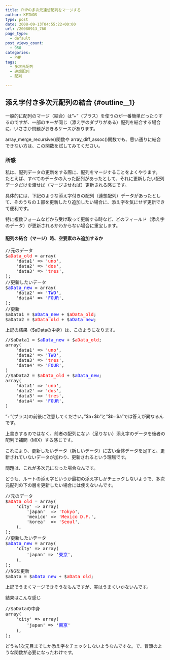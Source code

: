 ```yaml
---
title: PHPの多次元連想配列をマージする
author: KEINOS
type: post
date: 2008-09-13T04:55:22+00:00
url: /20080913_760
page_type:
  - default
post_views_count:
  - 950
categories:
  - PHP
tags:
  - 多次元配列
  - 連想配列
  - 配列

---
```

## 添え字付き多次元配列の結合 {#outline__1}

<div class="section">
  <p>
    一般的に配列のマージ（結合）は&#8221;+&#8221;（プラス）を使うのが一番簡単だったりするのですが、一部のキーが同じ（添え字のダブりがある）配列を結合する場合に、いささか問題がおきるケースがあります。
  </p>
  
  <p>
    array_merge_recursive()関数や array_diff_assoc()関数でも、思い通りに結合できない方は、この関数を試してみてください。<br />
  </p>
  
  <h3 id="outline__1_1">
    所感
  </h3>
  
  <p>
    私は、配列データの更新をする際に、配列をマージすることをよくやります。<br /> たとえば、すべてのデータの入った配列があったとして、それに更新したい配列データだけを渡せば（マージさせれば）更新される感じです。
  </p>
  
  <p>
    具体的には、下記のような添え字付きの配列（連想配列）データがあったとして、そのうちの１部を更新したり追加したい場合に、添え字を気にせず更新できて便利です。
  </p>
  
  <p>
    特に複数フォームなどから受け取って更新する時など、どのフィールド（添え字のデータ）が更新されるかわからない場合に重宝します。
  </p>
  
  <h4 id="outline__1_1_1">
    配列の結合（マージ）時、空要素のみ追加するか
  </h4>
  
  <pre>//元のデータ
$<span class="deco" style="color: #ff0000;">aData_old</span> = array(
    'data1' =&gt; '<span class="deco" style="color: #ff0000;">uno</span>',
    'data2' =&gt; '<span class="deco" style="color: #ff0000;">dos</span>',
    'data3' =&gt; '<span class="deco" style="color: #ff0000;">tres</span>',
);
//更新したいデータ
$<span class="deco" style="color: #0000ff;">aData_new</span> = array(
    'data2' =&gt; '<span class="deco" style="color: #0000ff;">TWO</span>',
    'data4' =&gt; '<span class="deco" style="color: #0000ff;">FOUR</span>',
);
//更新
$aData1 = $<span class="deco" style="color: #0000ff;">aData_new</span> + $<span class="deco" style="color: #ff0000;">aData_old</span>;
$aData2 = $<span class="deco" style="color: #ff0000;">aData_old</span> + $<span class="deco" style="color: #0000ff;">aData_new</span>;
</pre>
  
  <p>
    上記の結果（$aDataの中身）は、このようになります。
  </p>
  
  <pre>//$aData1 = $<span class="deco" style="color: #0000ff;">aData_new</span> + $<span class="deco" style="color: #ff0000;">aData_old</span>;
array(
    'data1' =&gt; '<span class="deco" style="color: #ff0000;">uno</span>',
    'data2' =&gt; '<span class="deco" style="color: #0000ff;">TWO</span>',
    'data3' =&gt; '<span class="deco" style="color: #ff0000;">tres</span>',
    'data4' =&gt; '<span class="deco" style="color: #0000ff;">FOUR</span>',
)
//$aData2 = $<span class="deco" style="color: #ff0000;">aData_old</span> + $<span class="deco" style="color: #0000ff;">aData_new</span>;
array(
    'data1' =&gt; '<span class="deco" style="color: #ff0000;">uno</span>',
    'data2' =&gt; '<span class="deco" style="color: #ff0000;">dos</span>',
    'data3' =&gt; '<span class="deco" style="color: #ff0000;">tres</span>',
    'data4' =&gt; '<span class="deco" style="color: #0000ff;">FOUR</span>',
)
</pre>
  
  <p>
    &#8220;+&#8221;(プラス)の前後に注意してください。&#8221;$a+$b&#8221;と&#8221;$b+$a&#8221;では答えが異なるんです。
  </p>
  
  <p>
    上書きするのではなく、前者の配列にない（足りない）添え字のデータを後者の配列で補間（MIX）する感じです。
  </p>
  
  <p>
    これにより、更新したいデータ（新しいデータ）に古い全体データを足すと、更新されていないデータが加わり、更新されるという理屈です。
  </p>
  
  <p>
    問題は、これが多次元になった場合なんです。
  </p>
  
  <p>
    どうも、ルートの添え字というか最初の添え字しかチェックしないようで、多次元配列の下の層を更新したい場合には使えないんです。
  </p>
  
  <pre>//元のデータ
$<span class="deco" style="color: #ff0000;">aData_old</span> = array(
    'city' =&gt; array(
        'japan'  =&gt; '<span class="deco" style="color: #ff0000;">Tokyo</span>',
        'mexico' =&gt; '<span class="deco" style="color: #ff0000;">Mexico D.F.</span>',
        'korea'  =&gt; '<span class="deco" style="color: #ff0000;">Seoul</span>',
    ),
);
//更新したいデータ
$<span class="deco" style="color: #0000ff;">aData_new</span> = array(
    'city' =&gt; array(
        'japan' =&gt; '<span class="deco" style="color: #0000ff;">東京</span>',
    ),
);
//NGな更新
$aData = $<span class="deco" style="color: #0000ff;">aData_new</span> + $<span class="deco" style="color: #ff0000;">aData_old</span>;
</pre>
  
  <p>
    上記でうまくマージできそうなもんですが、実はうまくいかないんです。
  </p>
  
  <p>
    結果はこんな感じ
  </p>
  
  <pre>//$aDataの中身
array(
    'city' =&gt; array(
        'japan' =&gt; '<span class="deco" style="color: #0000ff;">東京</span>'
    ),
);
</pre>
  
  <p>
    どうも1次元目までしか添え字をチェックしないようなんですな。で、冒頭のような関数が必要になったわけです。
  </p>
</div>